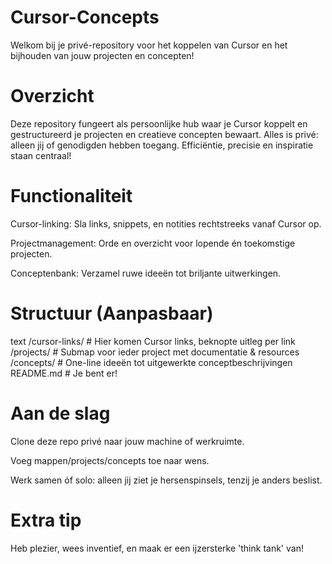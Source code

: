 # Cursor-Concepts
Welkom bij je privé-repository voor het koppelen van Cursor en het bijhouden van jouw projecten en concepten!

# Overzicht
Deze repository fungeert als persoonlijke hub waar je Cursor koppelt en gestructureerd je projecten en creatieve concepten bewaart. Alles is privé: alleen jij of genodigden hebben toegang. Efficiëntie, precisie en inspiratie staan centraal!

# Functionaliteit
Cursor-linking: Sla links, snippets, en notities rechtstreeks vanaf Cursor op.

Projectmanagement: Orde en overzicht voor lopende én toekomstige projecten.

Conceptenbank: Verzamel ruwe ideeën tot briljante uitwerkingen.

# Structuur (Aanpasbaar)
text
/cursor-links/     # Hier komen Cursor links, beknopte uitleg per link
/projects/         # Submap voor ieder project met documentatie & resources
/concepts/         # One-line ideeën tot uitgewerkte conceptbeschrijvingen
README.md          # Je bent er!

# Aan de slag
Clone deze repo privé naar jouw machine of werkruimte.

Voeg mappen/projects/concepts toe naar wens.

Werk samen óf solo: alleen jij ziet je hersenspinsels, tenzij je anders beslist.

# Extra tip
Heb plezier, wees inventief, en maak er een ijzersterke 'think tank' van!
